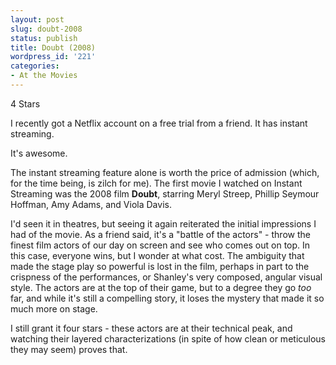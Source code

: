 ```yaml
---
layout: post
slug: doubt-2008
status: publish
title: Doubt (2008)
wordpress_id: '221'
categories:
- At the Movies
---
```


4 Stars

I recently got a Netflix account on a free trial from a friend. It has instant streaming.

It's awesome.

The instant streaming feature alone is worth the price of admission (which, for the time being, is zilch for me). The first movie I watched on Instant Streaming was the 2008 film **Doubt**, starring Meryl Streep, Phillip Seymour Hoffman, Amy Adams, and Viola Davis.

I'd seen it in theatres, but seeing it again reiterated the initial impressions I had of the movie. As a friend said, it's a "battle of the actors" - throw the finest film actors of our day on screen and see who comes out on top. In this case, everyone wins, but I wonder at what cost. The ambiguity that made the stage play so powerful is lost in the film, perhaps in part to the crispness of the performances, or Shanley's very composed, angular visual style. The actors are at the top of their game, but to a degree they go _too_ far, and while it's still a compelling story, it loses the mystery that made it so much more on stage.

I still grant it four stars - these actors are at their technical peak, and watching their layered characterizations (in spite of how clean or meticulous they may seem) proves that.
